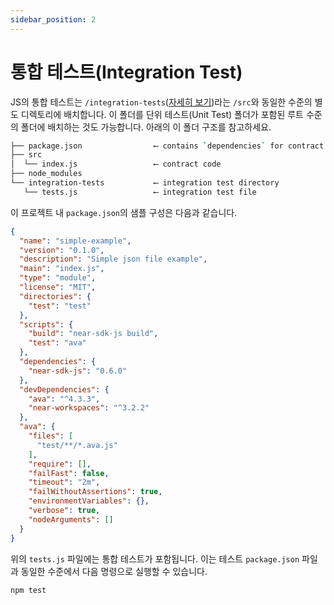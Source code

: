 ```yaml
---
sidebar_position: 2
---
```


# 통합 테스트(Integration Test)

JS의 통합 테스트는 `/integration-tests`([자세히 보기](https://doc.rust-lang.org/cargo/reference/cargo-targets.html#integration-tests))라는 `/src`와 동일한 수준의 별도 디렉토리에 배치합니다. 이 폴더를 단위 테스트(Unit Test) 폴더가 포함된 루트 수준의 폴더에 배치하는 것도 가능합니다. 아래의 이 폴더 구조를 참고하세요.

```sh
├── package.json                ⟵ contains `dependencies` for contract and `devDependencies` for workspaces-js tests
├── src
│  └── index.js                 ⟵ contract code
├── node_modules
└── integration-tests           ⟵ integration test directory
   └── tests.js                 ⟵ integration test file
```

이 프로젝트 내 `package.json`의 샘플 구성은 다음과 같습니다.

```json
{
  "name": "simple-example",
  "version": "0.1.0",
  "description": "Simple json file example",
  "main": "index.js",
  "type": "module",
  "license": "MIT",
  "directories": {
    "test": "test"
  },
  "scripts": {
    "build": "near-sdk-js build",
    "test": "ava"
  },
  "dependencies": {
    "near-sdk-js": "0.6.0"
  },
  "devDependencies": {
    "ava": "^4.3.3",
    "near-workspaces": "^3.2.2"
  },
  "ava": {
    "files": [
      "test/**/*.ava.js"
    ],
    "require": [],
    "failFast": false,
    "timeout": "2m",
    "failWithoutAssertions": true,
    "environmentVariables": {},
    "verbose": true,
    "nodeArguments": []
  }
}
```

위의 `tests.js` 파일에는 통합 테스트가 포함됩니다. 이는 테스트 `package.json` 파일과 동일한 수준에서 다음 명령으로 실행할 수 있습니다.

    npm test

<!-- TODO: add snippets of code, living everywhere spread across docs -->